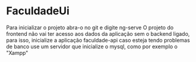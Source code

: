 # FaculdadeUi
Para inicializar o projeto abra-o no git e digite ng-serve
O projeto do frontend não vai ter acesso aos dados da aplicação sem o backend ligado, para isso, inicialize a aplicação faculdade-api
caso esteja tendo problemas de banco use um servidor que inicialize o mysql, como por exemplo o "Xampp"